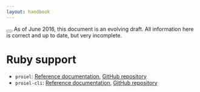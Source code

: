 ```yaml
---
layout: handbook
---
```


<div class="notification is-danger">
  <button class="delete"></button>
  As of June 2016, this document is an evolving draft. All information here is correct and up to date, but very incomplete.
</div>

# Ruby support

* `proiel`: [Reference documentation](http://www.rubydoc.info/gems/proiel), [GitHub repository](https://github.com/proiel/proiel)
* `proiel-cli`: [Reference documentation](http://www.rubydoc.info/gems/proiel-cli), [GitHub repository](https://github.com/proiel/proiel-cli)
